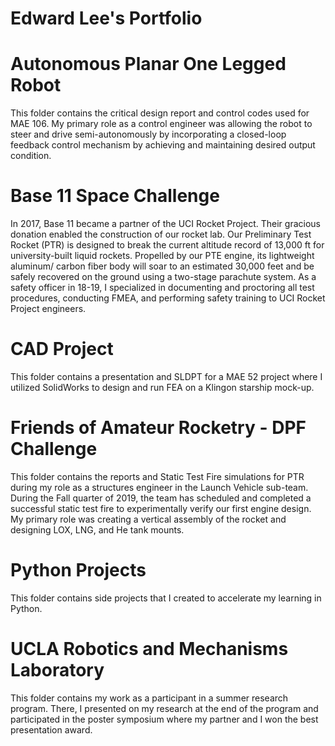 # Edward Lee's Portfolio
# Autonomous Planar One Legged Robot
This folder contains the critical design report and control codes used for MAE 106. My primary role as a control engineer was allowing the robot to steer and drive semi-autonomously by incorporating a closed-loop feedback control mechanism by achieving and maintaining desired output condition.
# Base 11 Space Challenge
In 2017, Base 11 became a partner of the UCI Rocket Project. Their gracious donation enabled the construction of our rocket lab. Our Preliminary Test Rocket (PTR) is designed to break the current altitude record of 13,000 ft for university-built liquid rockets. Propelled by our PTE engine, its lightweight aluminum/ carbon fiber body will soar to an estimated 30,000 feet and be safely recovered on the ground using a two-stage parachute system. As a safety officer in 18-19, I specialized in documenting and proctoring all test procedures, conducting FMEA, and performing safety training to UCI Rocket Project engineers. 
# CAD Project
This folder contains a presentation and SLDPT for a MAE 52 project where I utilized SolidWorks to design and run FEA on a Klingon starship mock-up.
# Friends of Amateur Rocketry - DPF Challenge
This folder contains the reports and Static Test Fire simulations for PTR during my role as a structures engineer in the Launch Vehicle sub-team. During the Fall quarter of 2019, the team has scheduled and completed a successful static test fire to experimentally verify our first engine design. My primary role was creating a vertical assembly of the rocket and designing LOX, LNG, and He tank mounts. 
# Python Projects
This folder contains side projects that I created to accelerate my learning in Python.
# UCLA Robotics and Mechanisms Laboratory
This folder contains my work as a participant in a summer research program. There, I presented on my research at the end of the program and participated in the poster symposium where my partner and I won the best presentation award.


